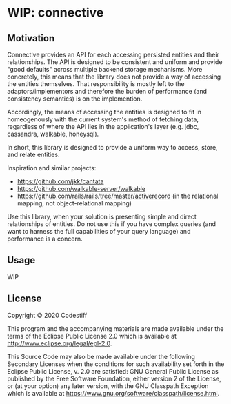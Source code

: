 # WIP: connective

## Motivation

Connective provides an API for each accessing persisted
entities and their relationships. The API is designed to be
consistent and uniform and provide "good defaults" across multiple
backend storage mechanisms. More concretely, this means that
the library does not provide a way of accessing the
entities themselves. That responsibility is mostly left to the
adaptors/implementors and therefore the burden of performance
(and consistency semantics) is on the implemention.

Accordingly, the means of accessing the entities is designed to fit in
homeogenously with the current system's method of fetching data,
regardless of where the API lies in the application's layer
(e.g. jdbc, cassandra, walkable, honeysql).

In short, this library is designed to provide a uniform way to 
access, store, and relate entities.

Inspiration and similar projects:

* https://github.com/jkk/cantata
* https://github.com/walkable-server/walkable
* https://github.com/rails/rails/tree/master/activerecord
  (in the relational mapping, not object-relational mapping)
  
Use this library, when your solution is presenting simple and direct
relationships of entities. Do not use this if you have complex
queries (and want to harness the full capabilities of your query
language) and performance is a concern.

## Usage

WIP

## License

Copyright © 2020 Codestiff

This program and the accompanying materials are made available under the
terms of the Eclipse Public License 2.0 which is available at
http://www.eclipse.org/legal/epl-2.0.

This Source Code may also be made available under the following Secondary
Licenses when the conditions for such availability set forth in the Eclipse
Public License, v. 2.0 are satisfied: GNU General Public License as published by
the Free Software Foundation, either version 2 of the License, or (at your
option) any later version, with the GNU Classpath Exception which is available
at https://www.gnu.org/software/classpath/license.html.

